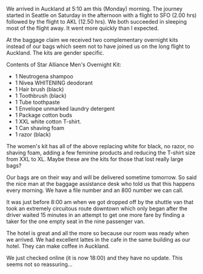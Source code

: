 We arrived in Auckland at 5:10 am this (Monday) morning.  The journey started in Seattle on Saturday in the afternoon with a flight to SFO (2.00 hrs) followed by the flight to AKL (12.50 hrs).  We both succeeded in sleeping most of the flight away.  It went more quickly than I expected.

At the baggage claim we received two complementary overnight kits instead of our bags which seem not to have joined us on the long flight to Auckland.  The kits are gender specific.

Contents of Star Alliance Men's Overnight Kit:

<ul><li>1 Neutrogena shampoo</li><li>1 Nivea WHITENING deodorant</li><li>1 Hair brush (black)</li><li>1 Toothbrush (black)</li><li>1 Tube toothpaste</li><li>1 Envelope unmarked laundry detergent</li><li>1 Package cotton buds</li><li>1 XXL white cotton T-shirt.</li><li>1 Can shaving foam</li><li>1 razor (black)</li></ul>The women's kit has all of the above replacing white for black, no razor, no shaving foam, adding a few feminine products and reducing the T-shirt size from XXL to XL.  Maybe these are the kits for those that lost really large bags?

Our bags are on their way and will be delivered sometime tomorrow.  So said the nice man at the baggage assistance desk who told us that this happens every morning.  We have a file number and an 800 number we can call.

It was just before 8:00 am when we got dropped off by the shuttle van that took an extremely circuitous route downtown which only began after the driver waited 15 minutes in an attempt to get one more fare by finding a taker for the one empty seat in the nine passenger van.

The hotel is great and all the more so because our room was ready when we arrived.  We had excellent lattes in the cafe in the same building as our hotel.  They can make coffee in Auckland.

We just checked online (it is now 18:00) and they have no update.  This seems not so reassuring...
